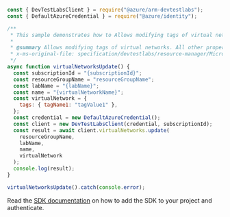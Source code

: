 ```javascript
const { DevTestLabsClient } = require("@azure/arm-devtestlabs");
const { DefaultAzureCredential } = require("@azure/identity");

/**
 * This sample demonstrates how to Allows modifying tags of virtual networks. All other properties will be ignored.
 *
 * @summary Allows modifying tags of virtual networks. All other properties will be ignored.
 * x-ms-original-file: specification/devtestlabs/resource-manager/Microsoft.DevTestLab/stable/2018-09-15/examples/VirtualNetworks_Update.json
 */
async function virtualNetworksUpdate() {
  const subscriptionId = "{subscriptionId}";
  const resourceGroupName = "resourceGroupName";
  const labName = "{labName}";
  const name = "{virtualNetworkName}";
  const virtualNetwork = {
    tags: { tagName1: "tagValue1" },
  };
  const credential = new DefaultAzureCredential();
  const client = new DevTestLabsClient(credential, subscriptionId);
  const result = await client.virtualNetworks.update(
    resourceGroupName,
    labName,
    name,
    virtualNetwork
  );
  console.log(result);
}

virtualNetworksUpdate().catch(console.error);
```

Read the [SDK documentation](https://github.com/Azure/azure-sdk-for-js/blob/%40azure%2Farm-devtestlabs_4.0.1/sdk/devtestlabs/arm-devtestlabs/README.md) on how to add the SDK to your project and authenticate.
